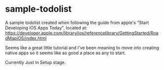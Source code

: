sample-todolist
===============

A sample todolist created when following the guide from apple's "Start Developing iOS Apps Today", located at:
https://developer.apple.com/library/ios/referencelibrary/GettingStarted/RoadMapiOS/index.html

Seems like a great little tutorial and I've been meaning to move into creating native apps so it seems like as good a place as any to start.

Currently Just in Setup stage.
